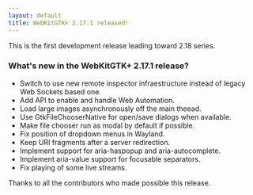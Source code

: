 ```yaml
---
layout: default
title: WebKitGTK+ 2.17.1 released!
---
```


This is the first development release leading toward 2.18 series.

### What's new in the WebKitGTK+ 2.17.1 release?

 - Switch to use new remote inspector infraestructure instead of legacy Web Sockets based one.
 - Add API to enable and handle Web Automation.
 - Load large images asynchronously off the main theead.
 - Use GtkFileChooserNative for open/save dialogs when available.
 - Make file chooser run as modal by default if possible.
 - Fix position of dropdown menus in Wayland.
 - Keep URI fragments after a server redirection.
 - Implement support for aria-haspopup and aria-autocomplete.
 - Implement aria-value support for focusable separators.
 - Fix playing of some live streams.

Thanks to all the contributors who made possible this release.
